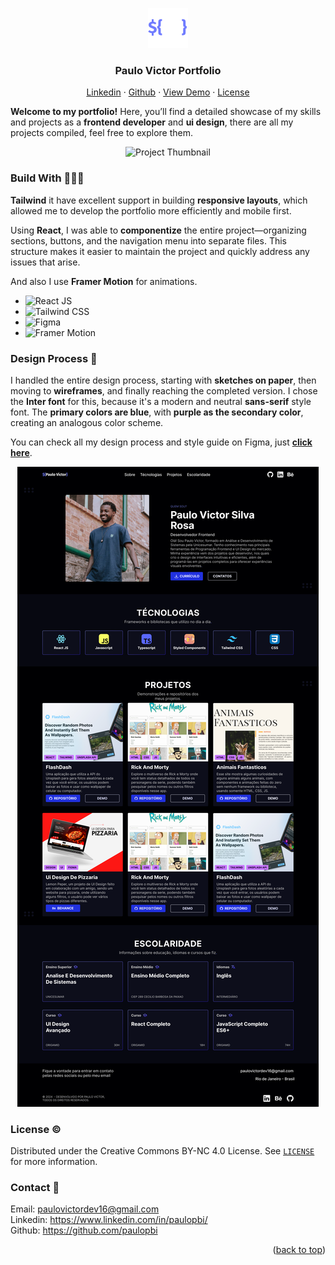 <a id="readme-top"></a>

<div align="center">
    <img src="./src/assets/favicon.svg" alt="Logo" width="64" height="64">
  
  <h3 align="center">Paulo Victor Portfolio</h3>

  <p align="center">
    <a href="https://www.linkedin.com/in/paulopbi/" target="_blank">Linkedin</a>
    ·
    <a href="https://github.com/paulopbi" target="_blank">Github</a>
    ·
    <a href="https://paulopbi.github.io/portfolio/">View Demo</a>
    ·
    <a href="/LICENSE">License</a>
  </p>
</div>

**Welcome to my portfolio!**
Here, you’ll find a detailed showcase of my skills and projects as a **frontend developer** and **ui design**,
there are all my projects compiled, feel free to explore them.

<p href="" align="center">
<img src="./src/assets/thumbnail.png" alt="Project Thumbnail">
</p>

### Build With 👨🏾‍💻

**Tailwind** it have excellent support in building **responsive layouts**, which allowed me to develop the portfolio more efficiently and mobile first. <br>

Using **React**, I was able to **componentize** the entire project—organizing sections, buttons, and the navigation menu into separate files. This structure makes it easier to maintain the project and quickly address any issues that arise. <br>

And also I use **Framer Motion** for animations.

- ![React JS](https://img.shields.io/badge/React-20232A?style=for-the-badge&logo=react)
- ![Tailwind CSS](https://img.shields.io/badge/Tailwind-20232A?style=for-the-badge&logo=tailwindcss)
- ![Figma](https://img.shields.io/badge/Figma-20232A?style=for-the-badge&logo=figma)
- ![Framer Motion](https://img.shields.io/badge/Framer_Motion-20232A?style=for-the-badge&logo=framer)

### Design Process 🎨

I handled the entire design process, starting with **sketches on paper**, then moving to **wireframes**, and finally reaching the completed version.
I chose the **Inter font** for this, because it's a modern and neutral **sans-serif** style font.
The **primary colors are blue**, with **purple as the secondary color**, creating an analogous color scheme.

You can check all my design process and style guide on Figma, just [**click here**](https://www.figma.com/design/8LpoYdQecW9xspjLaksY7R/Portfolio?m=auto&t=Q8CjFiHoPK3qlAVF-1).

<p align="center">
  <img src="./src/assets/desktop_layout.png" alt="Desktop layout design preview">
</p>

### License ©

Distributed under the Creative Commons BY-NC 4.0 License. See [`LICENSE`](/LICENSE) for more information.

### Contact 📩

Email: paulovictordev16@gmail.com <br>
Linkedin: https://www.linkedin.com/in/paulopbi/ <br>
Github: https://github.com/paulopbi <br>

<p align="right">(<a href="#readme-top">back to top</a>)</p>
